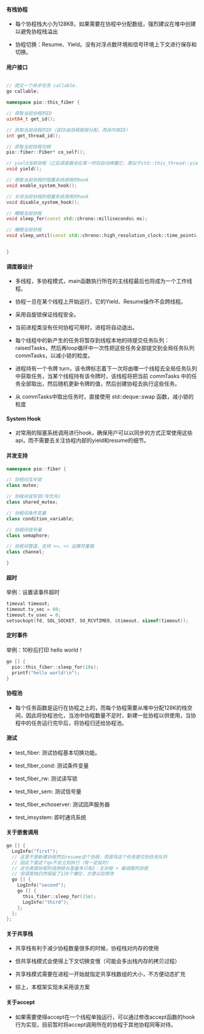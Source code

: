 #### 有栈协程

- 每个协程栈大小为128KB，如果需要在协程中分配数组，强烈建议在堆中创建以避免协程栈溢出

- 协程切换：Resume、Yield。没有对浮点数环境和信号环境上下文进行保存和切换。

#### 用户接口

```cpp

// 提交一个异步任务 callable.
go callable;

namespace pio::this_fiber {

// 获取当前协程的ID
uint64_t get_id();

// 获取当前线程的ID（该ID由协程框架分配，而非内核ID）
int get_thread_id();

// 获取当前协程句柄
pio::fiber::Fiber* co_self();

// yield当前协程（之后调度器会在某一时刻自动唤醒它，类似于std::this_thread::yield）
void yield();

// 使能当前协程的阻塞系统调用的hook
void enable_system_hook();

// 关闭当前协程的阻塞系统调用的hook
void disable_system_hook();

// 睡眠当前协程
void sleep_for(const std::chrono::milliseconds& ms);

// 睡眠当前协程
void sleep_until(const std::chrono::high_resolution_clock::time_point& time_point);


}
```

#### 调度器设计

- 多线程，多协程模式，main函数执行所在的主线程最后也将成为一个工作线程。

- 协程一旦在某个线程上开始运行，它的Yield、Resume操作不会跨线程。

- 采用自旋锁保证线程安全。

- 当前进程类没有任何协程可用时，进程将自动退出。

- 每个线程中的新产生的任务将暂存到线程本地的待提交任务队列：raisedTasks，然后再loop循环中一次性把这些任务全部提交到全局任务队列 commTasks，以减小锁的粒度。

- 进程持有一个令牌 turn，该令牌标志着下一次将由哪一个线程去全局任务队列中获取任务，当某个线程持有该令牌时，该线程将把当前 commTasks 中的任务全部取出，然后随机更新令牌的值，然后创建协程去执行这些任务。

- 从 commTasks中取出任务时，直接使用 std::deque::swap 函数，减小锁的粒度

#### System Hook

- 对常用的阻塞系统调用进行hook，确保用户可以以同步的方式正常使用这些api，而不需要去关注协程内部的yield和resume的细节。

#### 并发支持

```cpp
namespace pio::fiber {

// 协程间互斥锁
class mutex;

// 协程间读写锁(写优先)
class shared_mutex;

// 协程间条件变量
class condition_variable;

// 协程间信号量
class semaphore;

// 协程间管道，支持 >>、<< 运算符重载
class channel;

}
```

#### 超时

举例：设置读事件超时

```cpp
timeval timeout;
timeout.tv_sec = 60;
timeout.tv_usec = 0;
setsockopt(fd, SOL_SOCKET, SO_RCVTIMEO, &timeout, sizeof(timeout));
```

#### 定时事件

举例：10秒后打印 hello world！

```cpp
go [] {
  pio::this_fiber::sleep_for(10s);
  printf("hello world!\n");
}
```

#### 协程池

- 每个任务函数是运行在协程之上的，而每个协程需要从堆中分配128K的栈空间，因此将协程池化，当池中协程数量不足时，新建一批协程以供使用，当协程中的任务运行完毕后，将协程归还给协程池。

#### 测试

- test_fiber: 测试协程基本切换功能。

- test_fiber_cond: 测试条件变量

- test_fiber_rw: 测试读写锁

- test_fiber_sem: 测试信号量

- test_fiber_echoserver: 测试回声服务器

- test_imsystem: 即时通讯系统

#### 关于嵌套调用

```cpp
go [] {
  LogInfo("first");
  // 这里不是新建协程然后resume这个协程，而是将这个任务提交到任务队列
  // 因此下面这个go不会立刻执行（有一定延时）
  // 这也表面协程的调用链长度最多只有2：主协程 + 被调度的协程
  // 但调度栈仍然保留了128个槽位，方便以后修改
  go [] {
    LogInfo("second");
    go [] {
      this_fiber::sleep_for(15s);
      LogInfo("third");
    };
  };
};
```

#### 关于共享栈

- 共享栈有利于减少协程数量很多的时候，协程栈对内存的使用

- 但共享栈模式会使得上下文切换变慢（可能会多出栈内存的拷贝过程）

- 共享栈模式需要在进程一开始就指定共享栈数组的大小，不方便动态扩充

- 综上，本框架实现未采用该方案

#### 关于accept

- 如果需要使得accept在一个线程单独运行，可以通过修改accept函数的hook行为实现，目前暂时将accept调用所在的协程于其他协程同等对待。
